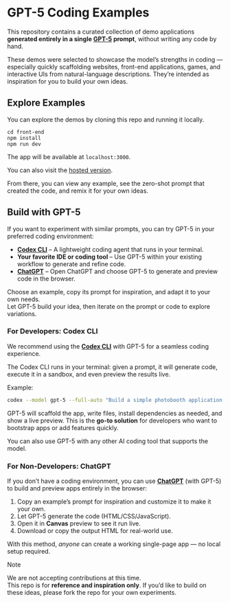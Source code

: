 # GPT-5 Coding Examples

This repository contains a curated collection of demo applications **generated entirely in a single [GPT-5](https://platform.openai.com/docs/models/gpt-5) prompt**, without writing any code by hand.

These demos were selected to showcase the model’s strengths in coding — especially quickly scaffolding websites, front-end applications, games, and interactive UIs from natural-language descriptions. They’re intended as inspiration for you to build your own ideas.

## Explore Examples

You can explore the demos by cloning this repo and running it locally.

```
cd front-end
npm install
npm run dev
```

The app will be available at `localhost:3000`.

You can also visit the [hosted version](https://gpt5-coding-examples.vercel.app/).

From there, you can view any example, see the zero-shot prompt that created the code, and remix it for your own ideas.

## Build with GPT-5

If you want to experiment with similar prompts, you can try GPT-5 in your preferred coding environment:

- **[Codex CLI](https://github.com/openai/codex)** – A lightweight coding agent that runs in your terminal.
- **Your favorite IDE or coding tool** – Use GPT-5 within your existing workflow to generate and refine code.
- **[ChatGPT](https://chatgpt.com)** – Open ChatGPT and choose GPT-5 to generate and preview code in the browser.

Choose an example, copy its prompt for inspiration, and adapt it to your own needs.  
Let GPT-5 build your idea, then iterate on the prompt or code to explore variations.

### For Developers: Codex CLI

We recommend using the [**Codex CLI**](https://github.com/openai/codex) with GPT-5 for a seamless coding experience.

The Codex CLI runs in your terminal: given a prompt, it will generate code, execute it in a sandbox, and even preview the results live.

Example:

```bash
codex --model gpt-5 --full-auto "Build a simple photobooth application with camera access in a single HTML file"
```

GPT-5 will scaffold the app, write files, install dependencies as needed, and show a live preview. This is the **go-to solution** for developers who want to bootstrap apps or add features quickly.

You can also use GPT-5 with any other AI coding tool that supports the model.

### For Non-Developers: ChatGPT

If you don’t have a coding environment, you can use [**ChatGPT**](https://chatgpt.com) (with GPT-5) to build and preview apps entirely in the browser:

1. Copy an example’s prompt for inspiration and customize it to make it your own.
2. Let GPT-5 generate the code (HTML/CSS/JavaScript).
3. Open it in **Canvas** preview to see it run live.
4. Download or copy the output HTML for real-world use.

With this method, _anyone_ can create a working single-page app — no local setup required.

> [!NOTE]
> We are not accepting contributions at this time.  
> This repo is for **reference and inspiration only**. If you’d like to build on these ideas, please fork the repo for your own experiments.
